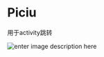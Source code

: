 # Piciu
用于activity跳转

![enter image description here](http://photo.hanyu.iciba.com/upload/encyclopedia_2/32/93/s_bk_3293ff9c57b2794b04b7d728ea7820d3_vwVuPf.jpg)
